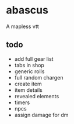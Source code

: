 # abascus

A mapless vtt

## todo

- add full gear list
- tabs in shop
- generic rolls
- full random chargen
- create item
- item details
- revealed elements
- timers
- npcs
- assign damage for dm

